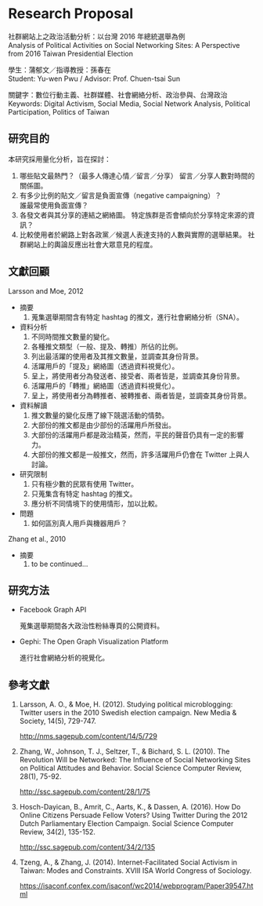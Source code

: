 # Research Proposal #

社群網站上之政治活動分析：以台灣 2016 年總統選舉為例  
Analysis of Political Activities on Social Networking Sites: A Perspective from 2016 Taiwan Presidential Election

學生：蒲郁文／指導教授：孫春在  
Student: Yu-wen Pwu / Advisor: Prof. Chuen-tsai Sun

關鍵字：數位行動主義、社群媒體、社會網絡分析、政治參與、台灣政治  
Keywords: Digital Activism, Social Media, Social Network Analysis, Political Participation, Politics of Taiwan

## 研究目的 ##

本研究採用量化分析，旨在探討：

1. 哪些貼文最熱門？（最多人傳達心情／留言／分享）
   留言／分享人數對時間的關係圖。
2. 有多少比例的貼文／留言是負面宣傳（negative campaigning）？  
   誰最常使用負面宣傳？
3. 各發文者與其分享的連結之網絡圖。
   特定族群是否會傾向於分享特定來源的資訊？
4. 比較使用者於網路上對各政黨／候選人表達支持的人數與實際的選舉結果。
   社群網站上的輿論反應出社會大眾意見的程度。

## 文獻回顧 ##

Larsson and Moe, 2012

* 摘要
  1. 蒐集選舉期間含有特定 hashtag 的推文，進行社會網絡分析（SNA）。
* 資料分析
  1. 不同時間推文數量的變化。
  2. 各種推文類型（一般、提及、轉推）所佔的比例。
  3. 列出最活躍的使用者及其推文數量，並調查其身份背景。
  4. 活躍用戶的「提及」網絡圖（透過資料視覺化）。
  5. 呈上，將使用者分為發送者、接受者、兩者皆是，並調查其身份背景。
  6. 活躍用戶的「轉推」網絡圖（透過資料視覺化）。
  7. 呈上，將使用者分為轉推者、被轉推者、兩者皆是，並調查其身份背景。
* 資料解讀
  1. 推文數量的變化反應了線下競選活動的情勢。
  2. 大部份的推文都是由少部份的活躍用戶所發出。
  3. 大部份的活躍用戶都是政治精英，然而，平民的聲音仍具有一定的影響力。
  4. 大部份的推文都是一般推文，然而，許多活躍用戶仍會在 Twitter 上與人討論。
* 研究限制
  1. 只有極少數的民眾有使用 Twitter。
  2. 只蒐集含有特定 hashtag 的推文。
  3. 應分析不同情境下的使用情形，加以比較。
* 問題
  1. 如何區別真人用戶與機器用戶？

Zhang et al., 2010

* 摘要
  1. to be continued...

## 研究方法 ##

* Facebook Graph API

  蒐集選舉期間各大政治性粉絲專頁的公開資料。

* Gephi: The Open Graph Visualization Platform

  進行社會網絡分析的視覺化。

## 參考文獻 ##

1. Larsson, A. O., & Moe, H. (2012). Studying political microblogging: Twitter users in the 2010 Swedish election campaign. New Media & Society, 14(5), 729-747.

   http://nms.sagepub.com/content/14/5/729

2. Zhang, W., Johnson, T. J., Seltzer, T., & Bichard, S. L. (2010). The Revolution Will be Networked: The Influence of Social Networking Sites on Political Attitudes and Behavior. Social Science Computer Review, 28(1), 75-92.

   http://ssc.sagepub.com/content/28/1/75

3. Hosch-Dayican, B., Amrit, C., Aarts, K., & Dassen, A. (2016). How Do Online Citizens Persuade Fellow Voters? Using Twitter During the 2012 Dutch Parliamentary Election Campaign. Social Science Computer Review, 34(2), 135-152.

   http://ssc.sagepub.com/content/34/2/135

4. Tzeng, A., & Zhang, J. (2014). Internet-Facilitated Social Activism in Taiwan: Modes and Constraints. XVIII ISA World Congress of Sociology.

   https://isaconf.confex.com/isaconf/wc2014/webprogram/Paper39547.html
